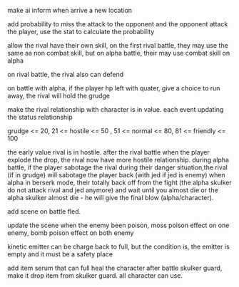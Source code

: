 make ai inform when arrive a new location

add probability to miss the attack to the opponent and the opponent attack the player, use the stat to calculate the probability

allow the rival have their own skill, on the first rival battle, they may use the same as non combat skill, but on alpha battle, their may use combat skill on alpha

on rival battle, the rival also can defend

on battle with alpha, if the player hp left with quater, give a choice to run away, the rival will hold the grudge

make the rival relationship with character is in value.
each event updating the status relationship

grudge <= 20, 21 <= hostile <= 50 , 51 <= normal <= 80, 81 <= friendly <= 100

the early value rival is in hostile. after the rival battle when the player explode the drop, the rival now have more hostile relationship. during alpha battle, if the player sabotage the rival during their danger situation,the rival (if in grudge) will sabotage the player back (with jed if jed is enemy) when alpha in berserk mode, their totally back off from the fight (the alpha skulker do not attack rival and jed anymore) and wait until you almost die or the alpha skulker almost die - he will give the final blow (alpha/character).

add scene on battle fled.

update the scene when the enemy been poison, moss poison effect on one enemy, bomb poison effect on both enemy

kinetic emitter can be charge back to full, but the condition is, the emitter is empty and it must be a safety place

add item serum that can full heal the character after battle skulker guard, make it drop item from skulker guard. all character can use.